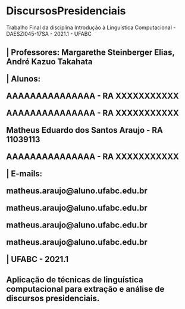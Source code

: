 # DiscursosPresidenciais
Trabalho Final da disciplina Introdução à Linguística Computacional - DAESZI045-17SA - 2021.1 - UFABC 

<h2>
<p> | Professores: Margarethe Steinberger Elias, André Kazuo Takahata  <p>
<p> | Alunos: <p>
<p>           AAAAAAAAAAAAAAA - RA XXXXXXXXXXX <p>
<p>           AAAAAAAAAAAAAAA - RA XXXXXXXXXXX <p>
<p>           Matheus Eduardo dos Santos Araujo - RA 11039113 <p>
<p>           AAAAAAAAAAAAAAA - RA XXXXXXXXXXX  <p>
<p> | E-mails: 
<p>           matheus.araujo@aluno.ufabc.edu.br <p>
<p>           matheus.araujo@aluno.ufabc.edu.br <p>
<p>           matheus.araujo@aluno.ufabc.edu.br <p>
<p>           matheus.araujo@aluno.ufabc.edu.br <p>
<p> | UFABC - 2021.1 <h2><p><h2>
  <p><p>
  <p><h2> <b>Aplicação de técnicas de linguística computacional para extração e análise de discursos presidenciais.<b><h2>
